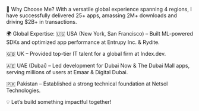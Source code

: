 🚀 Why Choose Me?
With a versatile global experience spanning 4 regions, I have successfully delivered 25+ apps, amassing 2M+ downloads and driving $2B+ in transactions.

🌍 Global Expertise:
🇺🇸 USA (New York, San Francisco) – Built ML-powered SDKs and optimized app performance at Entrupy Inc. & Rydite.

🇬🇧 UK – Provided top-tier IT talent for a global firm at Index.dev.

🇦🇪 UAE (Dubai) – Led development for Dubai Now & The Dubai Mall apps, serving millions of users at Emaar & Digital Dubai.

🇵🇰 Pakistan – Established a strong technical foundation at Netsol Technologies.

💡 Let’s build something impactful together!
